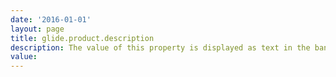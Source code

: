 ```yaml
---
date: '2016-01-01'
layout: page
title: glide.product.description
description: The value of this property is displayed as text in the banner next to the company logo
value:  
---
```


